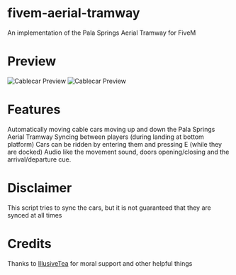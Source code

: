# fivem-aerial-tramway
An implementation of the Pala Springs Aerial Tramway for FiveM

# Preview
![Cablecar Preview](https://i.imgur.com/iTkJHZV.jpg "Cablecar Preview")
![Cablecar Preview](https://i.imgur.com/BnMm21R.jpg "Cablecar Preview")

# Features
Automatically moving cable cars moving up and down the Pala Springs Aerial Tramway
Syncing between players (during landing at bottom platform)
Cars can be ridden by entering them and pressing E (while they are docked)
Audio like the movement sound, doors opening/closing and the arrival/departure cue.

# Disclaimer
This script tries to sync the cars, but it is not guaranteed that they are synced at all times

# Credits
Thanks to [IllusiveTea]( https://github.com/IllusiveTea ) for moral support and other helpful things
